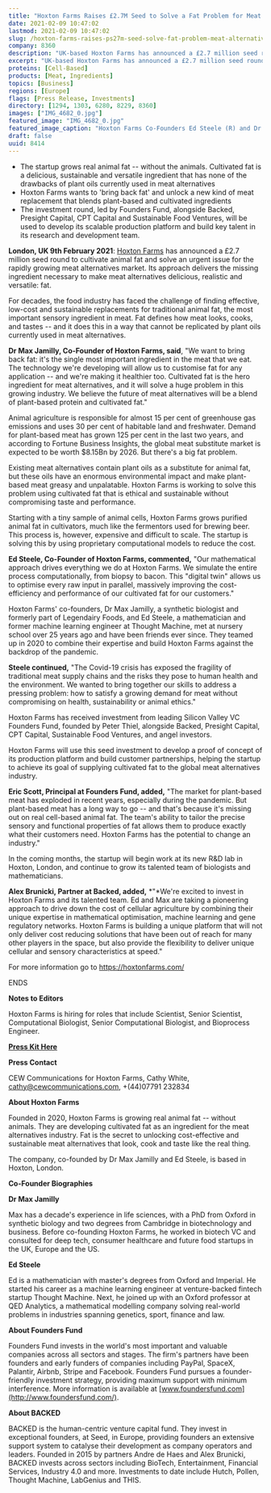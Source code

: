 ```yaml
---
title: "Hoxton Farms Raises £2.7M Seed to Solve a Fat Problem for Meat Alternatives"
date: 2021-02-09 10:47:02
lastmod: 2021-02-09 10:47:02
slug: /hoxton-farms-raises-ps27m-seed-solve-fat-problem-meat-alternatives
company: 8360
description: "UK-based Hoxton Farms has announced a £2.7 million seed round to cultivate animal fat and solve an urgent issue for the rapidly growing meat alternatives market."
excerpt: "UK-based Hoxton Farms has announced a £2.7 million seed round to cultivate animal fat and solve an urgent issue for the rapidly growing meat alternatives market."
proteins: [Cell-Based]
products: [Meat, Ingredients]
topics: [Business]
regions: [Europe]
flags: [Press Release, Investments]
directory: [1294, 1303, 6280, 8229, 8360]
images: ["IMG_4682_0.jpg"]
featured_image: "IMG_4682_0.jpg"
featured_image_caption: "Hoxton Farms Co-Founders Ed Steele (R) and Dr Max Jamilly (L)"
draft: false
uuid: 8414
---
```

-   The startup grows real animal fat -- without the animals. Cultivated
    fat is a delicious, sustainable and versatile ingredient that has
    none of the drawbacks of plant oils currently used in meat
    alternatives
-   Hoxton Farms wants to 'bring back fat' and unlock a new kind of meat
    replacement that blends plant-based and cultivated ingredients
-   The investment round, led by Founders Fund, alongside Backed,
    Presight Capital, CPT Capital and Sustainable Food Ventures, will be
    used to develop its scalable production platform and build key
    talent in its research and development team.

**London, UK 9th February 2021**: [Hoxton
Farms](https://hoxtonfarms.com/) has announced a £2.7 million seed round
to cultivate animal fat and solve an urgent issue for the rapidly
growing meat alternatives market. Its approach delivers the missing
ingredient necessary to make meat alternatives delicious, realistic and
versatile: fat.

For decades, the food industry has faced the challenge of finding
effective, low-cost and sustainable replacements for traditional animal
fat, the most important sensory ingredient in meat. Fat defines how meat
looks, cooks, and tastes -- and it does this in a way that cannot be
replicated by plant oils currently used in meat alternatives.

**Dr Max Jamilly, Co-Founder of Hoxton Farms, said**, "We want to bring
back fat: it's the single most important ingredient in the meat that we
eat. The technology we're developing will allow us to customise fat for
any application -- and we're making it healthier too. Cultivated fat is
the hero ingredient for meat alternatives, and it will solve a huge
problem in this growing industry. We believe the future of meat
alternatives will be a blend of plant-based protein and cultivated fat."

Animal agriculture is responsible for almost 15 per cent of greenhouse
gas emissions and uses 30 per cent of habitable land and freshwater.
Demand for plant-based meat has grown 125 per cent in the last two
years, and according to Fortune Business Insights, the global meat
substitute market is expected to be worth \$8.15Bn by 2026. But there's
a big fat problem.

Existing meat alternatives contain plant oils as a substitute for animal
fat, but these oils have an enormous environmental impact and make
plant-based meat greasy and unpalatable. Hoxton Farms is working to
solve this problem using cultivated fat that is ethical and sustainable
without compromising taste and performance.

Starting with a tiny sample of animal cells, Hoxton Farms grows purified
animal fat in cultivators, much like the fermentors used for brewing
beer. This process is, however, expensive and difficult to scale. The
startup is solving this by using proprietary computational models to
reduce the cost.

**Ed Steele, Co-Founder of Hoxton Farms, commented,** "Our mathematical
approach drives everything we do at Hoxton Farms. We simulate the entire
process computationally, from biopsy to bacon. This "digital twin"
allows us to optimise every raw input in parallel, massively improving
the cost-efficiency and performance of our cultivated fat for our
customers."

Hoxton Farms' co-founders, Dr Max Jamilly, a synthetic biologist and
formerly part of Legendairy Foods, and Ed Steele, a mathematician and
former machine learning engineer at Thought Machine, met at nursery
school over 25 years ago and have been friends ever since. They teamed
up in 2020 to combine their expertise and build Hoxton Farms against the
backdrop of the pandemic.

**Steele continued,** "The Covid-19 crisis has exposed the fragility of
traditional meat supply chains and the risks they pose to human health
and the environment. We wanted to bring together our skills to address a
pressing problem: how to satisfy a growing demand for meat without
compromising on health, sustainability or animal ethics."

Hoxton Farms has received investment from leading Silicon Valley VC
Founders Fund, founded by Peter Thiel, alongside Backed, Presight
Capital, CPT Capital, Sustainable Food Ventures, and angel investors.

Hoxton Farms will use this seed investment to develop a proof of concept
of its production platform and build customer partnerships, helping the
startup to achieve its goal of supplying cultivated fat to the global
meat alternatives industry.

**Eric Scott, Principal at Founders Fund, added,** "The market for
plant-based meat has exploded in recent years, especially during the
pandemic. But plant-based meat has a long way to go -- and that's
because it's missing out on real cell-based animal fat. The team's
ability to tailor the precise sensory and functional properties of fat
allows them to produce exactly what their customers need. Hoxton Farms
has the potential to change an industry."

In the coming months, the startup will begin work at its new R&D lab in
Hoxton, London, and continue to grow its talented team of biologists and
mathematicians.

**Alex Brunicki, Partner at Backed, added,** *"*We're excited to invest
in Hoxton Farms and its talented team. Ed and Max are taking a
pioneering approach to drive down the cost of cellular agriculture by
combining their unique expertise in mathematical optimisation, machine
learning and gene regulatory networks. Hoxton Farms is building a unique
platform that will not only deliver cost reducing solutions that have
been out of reach for many other players in the space, but also provide
the flexibility to deliver unique cellular and sensory characteristics
at speed."

For more information go to <https://hoxtonfarms.com/>

ENDS

**Notes to Editors**

Hoxton Farms is hiring for roles that include Scientist, Senior
Scientist, Computational Biologist, Senior Computational Biologist, and
Bioprocess Engineer.

[**Press Kit
Here**](https://drive.google.com/drive/folders/1DTJi1F9J4_1phALXNoCUnTV5AZEE-f29?usp=sharing)

**Press Contact**

CEW Communications for Hoxton Farms, Cathy White,
<cathy@cewcommunications.com>, +(44)07791 232834

**About Hoxton Farms**

Founded in 2020, Hoxton Farms is growing real animal fat -- without
animals. They are developing cultivated fat as an ingredient for the
meat alternatives industry. Fat is the secret to unlocking
cost-effective and sustainable meat alternatives that look, cook and
taste like the real thing.

The company, co-founded by Dr Max Jamilly and Ed Steele, is based in
Hoxton, London.

**Co-Founder Biographies**

**Dr Max Jamilly**

Max has a decade's experience in life sciences, with a PhD from Oxford
in synthetic biology and two degrees from Cambridge in biotechnology and
business. Before co-founding Hoxton Farms, he worked in biotech VC and
consulted for deep tech, consumer healthcare and future food startups in
the UK, Europe and the US.

**Ed Steele**

Ed is a mathematician with master's degrees from Oxford and Imperial. He
started his career as a machine learning engineer at venture-backed
fintech startup Thought Machine. Next, he joined up with an Oxford
professor at QED Analytics, a mathematical modelling company solving
real-world problems in industries spanning genetics, sport, finance and
law.

**About Founders Fund**

Founders Fund invests in the world's most important and valuable
companies across all sectors and stages. The firm's partners have been
founders and early funders of companies including PayPal, SpaceX,
Palantir, Airbnb, Stripe and Facebook. Founders Fund pursues a
founder-friendly investment strategy, providing maximum support with
minimum interference. More information is available at
[www.foundersfund.com](http://www.foundersfund.com/).

**About BACKED**

BACKED is the human-centric venture capital fund. They invest in
exceptional founders, at Seed, in Europe, providing founders an
extensive support system to catalyse their development as company
operators and leaders. Founded in 2015 by partners Andre de Haes and
Alex Brunicki, BACKED invests across sectors including BioTech,
Entertainment, Financial Services, Industry 4.0 and more. Investments to
date include Hutch, Pollen, Thought Machine, LabGenius and THIS.
